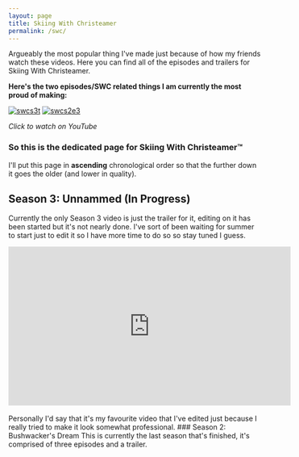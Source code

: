 ```yaml
---
layout: page
title: Skiing With Christeamer
permalink: /swc/
---
```


Argueably the most popular thing I've made just because of how my friends watch these videos. Here you can find all of the episodes and trailers for Skiing With Christeamer.

**Here's the two episodes/SWC related things I am currently the most proud of making:**

[![swcs3t](https://i.imgur.com/OmuCV2G.jpg)](https://youtu.be/h8uz0BFf-X8 "Season 3 Trailer :)")
[![swcs2e3](https://i.imgur.com/tLJNfbg.jpg)](https://youtu.be/ISDvy8Jw2Hk "Season 2 Episode 2 :)")

*Click to watch on YouTube*

### So this is the dedicated page for Skiing With Christeamer™

I'll put this page in **ascending** chronological order so that the further down it goes the older (and lower in quality).
## Season 3: Unnammed (In Progress)
Currently the only Season 3 video is just the trailer for it, editing on it has been started but it's not nearly done. I've sort of been waiting for summer to start just to edit it so I have more time to do so so stay tuned I guess.

<div style="text-align: center;"><iframe width="560" height="315" src="https://www.youtube.com/embed/h8uz0BFf-X8" title="YouTube video player" frameborder="0" allow="accelerometer; autoplay; clipboard-write; encrypted-media; gyroscope; picture-in-picture" allowfullscreen></iframe></div>
<br>
Personally I'd say that it's my favourite video that I've edited just because I really tried to make it look somewhat professional.
### Season 2: Bushwacker's Dream
This is currently the last season that's finished, it's comprised of three episodes and a trailer.

